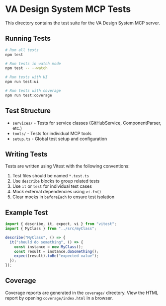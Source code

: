 # VA Design System MCP Tests

This directory contains the test suite for the VA Design System MCP server.

## Running Tests

```bash
# Run all tests
npm test

# Run tests in watch mode
npm test -- --watch

# Run tests with UI
npm run test:ui

# Run tests with coverage
npm run test:coverage
```

## Test Structure

- `services/` - Tests for service classes (GitHubService, ComponentParser, etc.)
- `tools/` - Tests for individual MCP tools
- `setup.ts` - Global test setup and configuration

## Writing Tests

Tests are written using Vitest with the following conventions:

1. Test files should be named `*.test.ts`
2. Use `describe` blocks to group related tests
3. Use `it` or `test` for individual test cases
4. Mock external dependencies using `vi.fn()`
5. Clear mocks in `beforeEach` to ensure test isolation

## Example Test

```typescript
import { describe, it, expect, vi } from "vitest";
import { MyClass } from "../src/myClass";

describe("MyClass", () => {
  it("should do something", () => {
    const instance = new MyClass();
    const result = instance.doSomething();
    expect(result).toBe("expected value");
  });
});
```

## Coverage

Coverage reports are generated in the `coverage/` directory. View the HTML report by opening `coverage/index.html` in a browser.